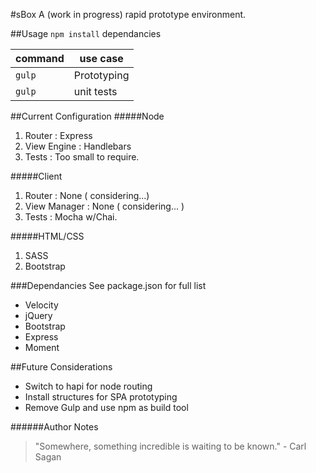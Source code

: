 
#sBox
A (work in progress) rapid prototype environment.

##Usage
`npm install` dependancies

command | use case |
------------ | ------------- |
`gulp` | Prototyping | Edit files inside /resources/ and let gulp take care of the rest
`gulp` | unit tests | navigate to "yourlocalhost/test"

##Current Configuration
#####Node
1. Router : Express
2. View Engine : Handlebars
3. Tests : Too small to require.

#####Client
1. Router : None ( considering...)
2. View Manager : None ( considering... )
3. Tests : Mocha w/Chai.

#####HTML/CSS
1. SASS
2. Bootstrap

###Dependancies
See package.json for full list
+ Velocity
+ jQuery
+ Bootstrap
+ Express
+ Moment

##Future Considerations
+ Switch to hapi for node routing
+ Install structures for SPA prototyping
+ Remove Gulp and use npm as build tool

######Author Notes
> "Somewhere, something incredible is waiting to be known." - Carl Sagan